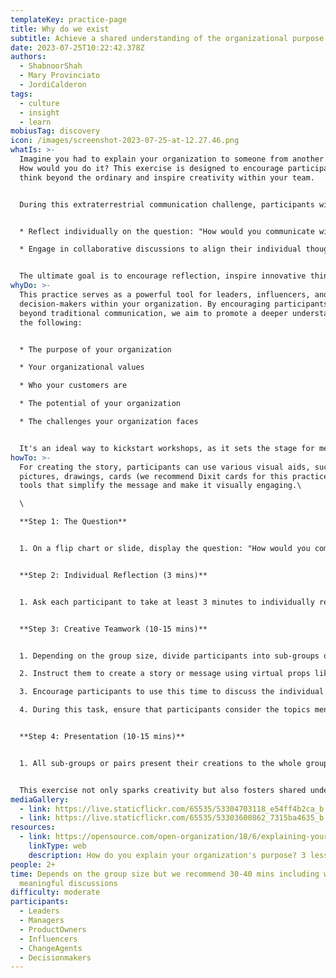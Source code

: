 ```yaml
---
templateKey: practice-page
title: Why do we exist
subtitle: Achieve a shared understanding of the organizational purpose
date: 2023-07-25T10:22:42.378Z
authors:
  - ShabnoorShah
  - Mary Provinciato
  - JordiCalderon
tags:
  - culture
  - insight
  - learn
mobiusTag: discovery
icon: /images/screenshot-2023-07-25-at-12.27.46.png
whatIs: >-
  Imagine you had to explain your organization to someone from another planet.
  How would you do it? This exercise is designed to encourage participants to
  think beyond the ordinary and inspire creativity within your team.


  During this extraterrestrial communication challenge, participants will:


  * Reflect individually on the question: "How would you communicate with someone from another planet to tell them about your organization?"

  * Engage in collaborative discussions to align their individual thoughts and create a unified story that effectively represents the organization.


  The ultimate goal is to encourage reflection, inspire innovative thinking, and promote a deeper understanding of the organization's purpose, values, potential and challenges. This practice is the perfect catalyst for initiating productive discussions about your organization.
whyDo: >-
  This practice serves as a powerful tool for leaders, influencers, and
  decision-makers within your organization. By encouraging participants to think
  beyond traditional communication, we aim to promote a deeper understanding of
  the following:


  * The purpose of your organization

  * Your organizational values

  * Who your customers are

  * The potential of your organization

  * The challenges your organization faces


  It's an ideal way to kickstart workshops, as it sets the stage for meaningful discussions about your organization's current state and future direction.
howTo: >-
  For creating the story, participants can use various visual aids, such as
  pictures, drawings, cards (we recommend Dixit cards for this practice), or any
  tools that simplify the message and make it visually engaging.\

  \

  **Step 1: The Question**


  1. On a flip chart or slide, display the question: "How would you communicate with someone from another planet to tell them about your organization?"


  **Step 2: Individual Reflection (3 mins)**


  1. Ask each participant to take at least 3 minutes to individually reflect on the question and capture their thoughts on separate sticky notes.


  **Step 3: Creative Teamwork (10-15 mins)**


  1. Depending on the group size, divide participants into sub-groups or pairs.

  2. Instruct them to create a story or message using virtual props like pictures, drawings, mime, sounds, emojis, icons, gifs, and their imagination to answer the question.

  3. Encourage participants to use this time to discuss the individual thoughts they captured earlier. This discussion will help them align their ideas and collaboratively create a cohesive story that represents the organization.

  4. During this task, ensure that participants consider the topics mentioned earlier, such as the purpose of the organization, values, customers, potential, and challenges.


  **Step 4: Presentation (10-15 mins)**


  1. All sub-groups or pairs present their creations to the whole group.


  This exercise not only sparks creativity but also fosters shared understanding within the organization. It's a fantastic way to explore different perspectives on the organization's present and future.
mediaGallery:
  - link: https://live.staticflickr.com/65535/53304703118_e54ff4b2ca_b.jpg
  - link: https://live.staticflickr.com/65535/53303600862_7315ba4635_b.jpg
resources:
  - link: https://opensource.com/open-organization/18/6/explaining-your-why
    linkType: web
    description: How do you explain your organization's purpose? 3 lessons from Red Hat
people: 2+
time: Depends on the group size but we recommend 30-40 mins including wholesome
  meaningful discussions
difficulty: moderate
participants:
  - Leaders
  - Managers
  - ProductOwners
  - Influencers
  - ChangeAgents
  - Decisionmakers
---
```

